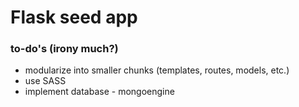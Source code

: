 Flask seed app
=======

### to-do's (irony much?)

- modularize into smaller chunks (templates, routes, models, etc.)
- use SASS
- implement database - mongoengine